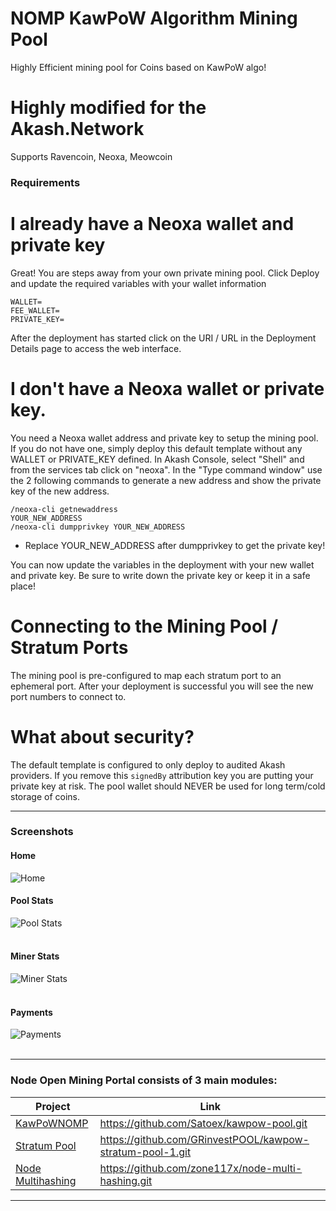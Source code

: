 # NOMP KawPoW Algorithm Mining Pool
Highly Efficient mining pool for Coins based on KawPoW algo!

# Highly modified for the Akash.Network
Supports Ravencoin, Neoxa, Meowcoin

### Requirements

# I already have a Neoxa wallet and private key

Great! You are steps away from your own private mining pool.  Click Deploy and update the required variables with your wallet information

```
WALLET=
FEE_WALLET=
PRIVATE_KEY=
```

After the deployment has started click on the URI / URL in the Deployment Details page to access the web interface.

# I don't have a Neoxa wallet or private key.

You need a Neoxa wallet address and private key to setup the mining pool.  If you do not have one, simply deploy this default template without any WALLET or PRIVATE_KEY defined.
In Akash Console, select "Shell" and from the services tab click on "neoxa".  In the "Type command window" use the 2 following commands to generate a new address and show the private key of the new address.

```
/neoxa-cli getnewaddress
YOUR_NEW_ADDRESS
/neoxa-cli dumpprivkey YOUR_NEW_ADDRESS
```
* Replace YOUR_NEW_ADDRESS after dumpprivkey to get the private key!

You can now update the variables in the deployment with your new wallet and private key.  Be sure to write down the private key or keep it in a safe place!

# Connecting to the Mining Pool / Stratum Ports

The mining pool is pre-configured to map each stratum port to an ephemeral port.  After your deployment is successful you will see the new port numbers to connect to.

# What about security?  

The default template is configured to only deploy to audited Akash providers.  If you remove this `signedBy` attribution key you are putting your private key at risk.
The pool wallet should NEVER be used for long term/cold storage of coins.

-------
### Screenshots
#### Home<br />
![Home](https://raw.githubusercontent.com/Satoex/kawpow-pool/master/docs/frontend/home.png)

#### Pool Stats<br />
![Pool Stats](https://raw.githubusercontent.com/Satoex/kawpow-pool/master/docs/frontend/poolstats.png)<br /><br />

#### Miner Stats<br />
![Miner Stats](https://raw.githubusercontent.com/Satoex/kawpow-pool/master/docs/frontend/minerstats.png)<br /><br />

#### Payments<br />
![Payments](https://raw.githubusercontent.com/Satoex/kawpow-pool/master/docs/frontend/payments.png)<br /><br />

-------
### Node Open Mining Portal consists of 3 main modules:
| Project | Link |
| ------------- | ------------- |
| [KawPoWNOMP](https://github.com/Satoex/kawpow-pool.git) | https://github.com/Satoex/kawpow-pool.git |
| [Stratum Pool](https://github.com/GRinvestPOOL/kawpow-stratum-pool-1.git) | https://github.com/GRinvestPOOL/kawpow-stratum-pool-1.git |
| [Node Multihashing](https://github.com/zone117x/node-multi-hashing.git) | https://github.com/zone117x/node-multi-hashing.git |

-------
